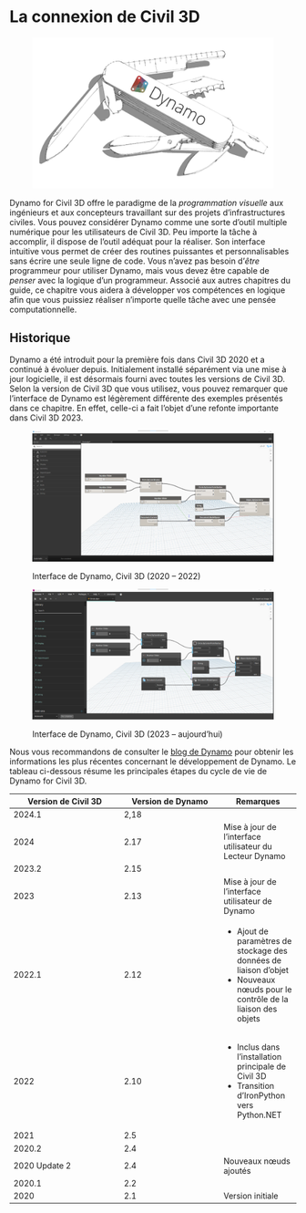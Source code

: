 # La connexion de Civil 3D

<figure><img src="../.gitbook/assets/DynamoSwissKnife-WhiteBackground_edit (2).jpg" alt="" width="563"><figcaption></figcaption></figure>

Dynamo for Civil 3D offre le paradigme de la _programmation visuelle_ aux ingénieurs et aux concepteurs travaillant sur des projets d’infrastructures civiles. Vous pouvez considérer Dynamo comme une sorte d’outil multiple numérique pour les utilisateurs de Civil 3D. Peu importe la tâche à accomplir, il dispose de l’outil adéquat pour la réaliser. Son interface intuitive vous permet de créer des routines puissantes et personnalisables sans écrire une seule ligne de code. Vous n’avez pas besoin d’_être_ programmeur pour utiliser Dynamo, mais vous devez être capable de _penser_ avec la logique d’un programmeur. Associé aux autres chapitres du guide, ce chapitre vous aidera à développer vos compétences en logique afin que vous puissiez réaliser n’importe quelle tâche avec une pensée computationnelle.

## Historique

Dynamo a été introduit pour la première fois dans Civil 3D 2020 et a continué à évoluer depuis. Initialement installé séparément via une mise à jour logicielle, il est désormais fourni avec toutes les versions de Civil 3D. Selon la version de Civil 3D que vous utilisez, vous pouvez remarquer que l’interface de Dynamo est légèrement différente des exemples présentés dans ce chapitre. En effet, celle-ci a fait l’objet d’une refonte importante dans Civil 3D 2023.

<figure><img src="../.gitbook/assets/c3d-ui-old.png" alt=""><figcaption><p>Interface de Dynamo, Civil 3D (2020 – 2022)</p></figcaption></figure>

<figure><img src="../.gitbook/assets/c3d-ui-new.png" alt=""><figcaption><p>Interface de Dynamo, Civil 3D (2023 – aujourd’hui)</p></figcaption></figure>

Nous vous recommandons de consulter le [blog de Dynamo](https://dynamobim.org/blog/) pour obtenir les informations les plus récentes concernant le développement de Dynamo. Le tableau ci-dessous résume les principales étapes du cycle de vie de Dynamo for Civil 3D. 

<table data-full-width="false"><thead><tr><th width="180">Version de Civil 3D</th><th width="161">Version de Dynamo</th><th>Remarques</th></tr></thead><tbody><tr><td>2024.1</td><td>2,18</td><td></td></tr><tr><td>2024</td><td>2.17</td><td>Mise à jour de l’interface utilisateur du Lecteur Dynamo</td></tr><tr><td>2023.2</td><td>2.15</td><td></td></tr><tr><td>2023</td><td>2.13</td><td>Mise à jour de l’interface utilisateur de Dynamo</td></tr><tr><td>2022.1</td><td>2.12</td><td><ul><li>Ajout de paramètres de stockage des données de liaison d’objet</li><li>Nouveaux nœuds pour le contrôle de la liaison des objets</li></ul></td></tr><tr><td>2022</td><td>2.10</td><td><ul><li>Inclus dans l’installation principale de Civil 3D</li><li>Transition d’IronPython vers Python.NET</li></ul></td></tr><tr><td>2021</td><td>2.5</td><td></td></tr><tr><td>2020.2</td><td>2.4</td><td></td></tr><tr><td>2020 Update 2</td><td>2.4</td><td>Nouveaux nœuds ajoutés</td></tr><tr><td>2020.1</td><td>2.2</td><td></td></tr><tr><td>2020</td><td>2.1</td><td>Version initiale</td></tr></tbody></table>
